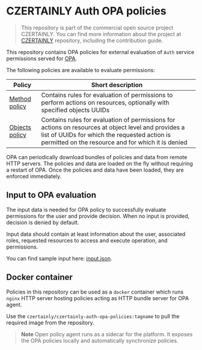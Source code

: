 # CZERTAINLY Auth OPA policies

> This repository is part of the commercial open source project CZERTAINLY. You can find more information about the project at [CZERTAINLY](https://github.com/CZERTAINLY/CZERTAINLY) repository, including the contribution guide.

This repository contains OPA policies for external evaluation of `Auth` service permissions served for [OPA](https://www.openpolicyagent.org/).

The following policies are available to evaluate permissions:

| Policy                                           | Short description                                                                                                                                                                                         |
|--------------------------------------------------|-----------------------------------------------------------------------------------------------------------------------------------------------------------------------------------------------------------|
| [Method policy](policies/method_policy.rego)     | Contains rules for evaluation of permissions to perform actions on resources, optionally with specified objects UUIDs                                                                                     |
| [Objects policy](policies/objects_policy.rego)   | Contains rules for evaluation of permissions for actions on resources at object level and provides a list of UUIDs for which the requested action is permitted on the resource and for which it is denied |

OPA can periodically download bundles of policies and data from remote HTTP servers. The policies and data are loaded on the fly without requiring a restart of OPA.
Once the policies and data have been loaded, they are enforced immediately.

## Input to OPA evaluation

The input data is needed for OPA policy to successfully evaluate permissions for the user and provide decision. When no input is provided, decision is denied by default.

Input data should contain at least information about the user, associated roles, requested resources to access and execute operation, and permissions.

You can find sample input here: [input.json](samples/input.json).

## Docker container

Policies in this repository can be used as a `docker` container which runs `nginx` HTTP server hosting policies acting as HTTP bundle server for OPA agent.

Use the `czertainly/czertainly-auth-opa-policies:tagname` to pull the required image from the repository.

> **Note**
> Open policy agent runs as a sidecar for the platform. It exposes the OPA policies locally and automatically synchronize policies.